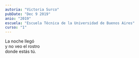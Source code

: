 ```yaml
---
autoria: "Victoria Surco"
pubDate: "Dec 9 2019"
anio: "2019"
escuela: "Escuela Técnica de la Universidad de Buenos Aires"
curso: "1"
---
```


La noche llegó\
y no veo el rostro\
donde estás tú.
